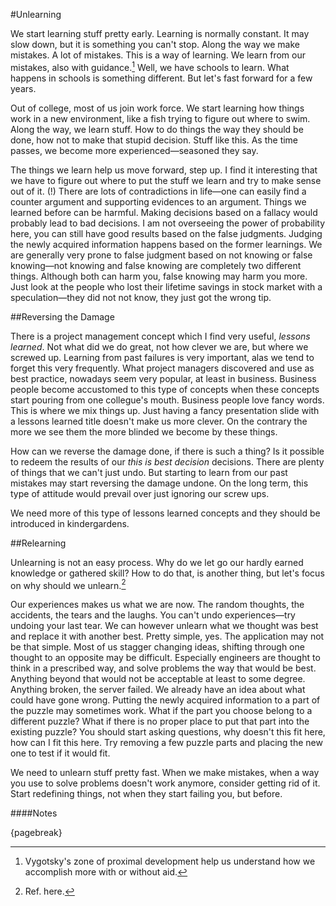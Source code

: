 #Unlearning

We start learning stuff pretty early. Learning is normally constant. It may slow down, but it is something you can't stop. Along the way we make mistakes. A lot of mistakes. This is a way of learning. We learn from our mistakes, also with guidance.[^vygotskyzpd] Well, we have schools to learn. What happens in schools is something different. But let's fast forward for a few years.

Out of college, most of us join work force. We start learning how things work in a new environment, like a fish trying to figure out where to swim. Along the way, we learn stuff. How to do things the way they should be done, how not to make that stupid decision. Stuff like this. As the time passes, we become more experienced—seasoned they say.

The things we learn help us move forward, step up. I find it interesting that we have to figure out where to put the stuff we learn and try to make sense out of it. (!) There are lots of contradictions in life—one can easily find a counter argument and supporting evidences to an argument. Things we learned before can be harmful. Making decisions based on a fallacy would probably lead to bad decisions. I am not overseeing the power of probability here, you can still have good results based on the false judgments. Judging the newly acquired information happens based on the former learnings. We are generally very prone to false judgment based on not knowing or false knowing—not knowing and false knowing are completely two different things. Although both can harm you, false knowing may harm you more. Just look at the people who lost their lifetime savings in stock market with a speculation—they did not not know, they just got the wrong tip.

##Reversing the Damage

There is a project management concept which I find very useful, *lessons learned*. Not what did we do great, not how clever we are, but where we screwed up. Learning from past failures is very important, alas we tend to forget this very frequently. What project managers discovered and use as best practice, nowadays seem very popular, at least in business. Business people become accustomed to this type of concepts when these concepts start pouring from one collegue's mouth. Business people love fancy words. This is where we mix things up. Just having a fancy presentation slide with a lessons learned title doesn't make us more clever. On the contrary the more we see them the more blinded we become by these things.

How can we reverse the damage done, if there is such a thing? Is it possible to redeem the results of our *this is best decision* decisions. There are plenty of things that we can't just undo. But starting to learn from our past mistakes may start reversing the damage undone. On the long term, this type of attitude would prevail over just ignoring our screw ups.

We need more of this type of lessons learned concepts and they should be introduced in kindergardens.

##Relearning

Unlearning is not an easy process. Why do we let go our hardly earned knowledge or gathered skill? How to do that, is another thing, but let's focus on why should we unlearn.[^unlearn-ref1]

Our experiences makes us what we are now. The random thoughts, the accidents, the tears and the laughs. You can't undo experiences—try undoing your last tear. We can however unlearn what we thought was best and replace it with another best. Pretty simple, yes. The application may not be that simple. Most of us stagger changing ideas, shifting through one thought to an opposite may be difficult. Especially engineers are thought to think in a prescribed way, and solve problems the way that would be best. Anything beyond that would not be acceptable  at least to some degree. Anything broken, the server failed. We already have an idea about what could have gone wrong. Putting the newly acquired information to a part of the puzzle may sometimes work. What if the part you choose belong to a different puzzle? What if there is no proper place to put that part into the existing puzzle? You should start asking questions, why doesn't this fit here, how can I fit this here. Try removing a few puzzle parts and placing the new one to test if it would fit.

We need to unlearn stuff pretty fast. When we make mistakes, when a way you use to solve problems doesn't work anymore, consider getting rid of it. Start redefining things, not when they start failing you, but before.

####Notes

[^vygotskyzpd]: Vygotsky's zone of proximal development help us understand how we accomplish more with or without aid.

[^unlearn-ref1]: Ref. here.

{pagebreak} 